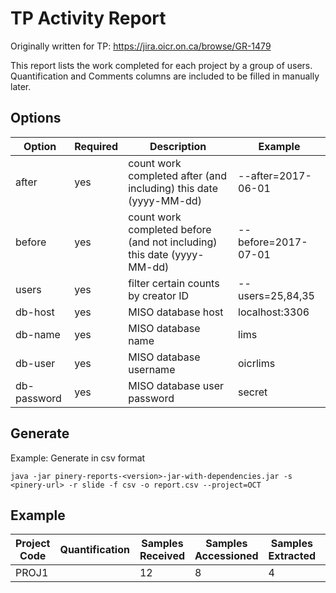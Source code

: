 # TP Activity Report

Originally written for TP: https://jira.oicr.on.ca/browse/GR-1479

This report lists the work completed for each project by a group of users. Quantification and
Comments columns are included to be filled in manually later.

## Options

| Option      | Required | Description                                                            | Example             |
| ----------- | -------- | ---------------------------------------------------------------------- | ------------------- |
| after       | yes      | count work completed after (and including) this date (yyyy-MM-dd)      | --after=2017-06-01  |
| before      | yes      | count work completed before (and not including) this date (yyyy-MM-dd) | --before=2017-07-01 |
| users       | yes      | filter certain counts by creator ID                                    | --users=25,84,35    |
| db-host     | yes      | MISO database host                                                     | localhost:3306      |
| db-name     | yes      | MISO database name                                                     | lims                |
| db-user     | yes      | MISO database username                                                 | oicrlims            |
| db-password | yes      | MISO database user password                                            | secret              |

## Generate

Example: Generate in csv format

```
java -jar pinery-reports-<version>-jar-with-dependencies.jar -s <pinery-url> -r slide -f csv -o report.csv --project=OCT
```

## Example

| Project Code | Quantification | Samples Received | Samples Accessioned | Samples Extracted | Samples Aliquoted | Samples Transferred | Samples Distributed | Comments |
| ------------ | -------------- | ---------------- | ------------------- | ----------------- | ----------------- | ------------------- | ------------------- | -------- |
| PROJ1        |                | 12               | 8                   | 4                 | 4                 | 4                   | 10                  |          |
